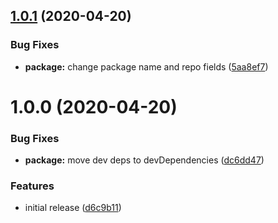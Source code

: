 ## [1.0.1](https://github.com/wc-tools/build-polymer/compare/1.0.0...1.0.1) (2020-04-20)


### Bug Fixes

* **package:** change package name and repo fields ([5aa8ef7](https://github.com/wc-tools/build-polymer/commit/5aa8ef7e8b0881985cd53e0b8d5e42b5fefd04f7))

# 1.0.0 (2020-04-20)


### Bug Fixes

* **package:** move dev deps to devDependencies ([dc6dd47](https://github.com/kcmr/build-polymer/commit/dc6dd47a03b99c62829c3b00d494577368334e69))


### Features

* initial release ([d6c9b11](https://github.com/kcmr/build-polymer/commit/d6c9b11137ef344c50a28291de38211111d2655a))
